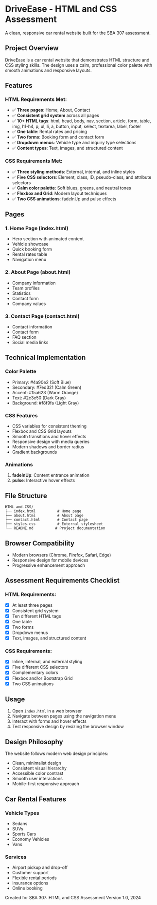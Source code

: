 # DriveEase - HTML and CSS Assessment

A clean, responsive car rental website built for the SBA 307 assessment.

## Project Overview

DriveEase is a car rental website that demonstrates HTML structure and CSS styling skills. The design uses a calm, professional color palette with smooth animations and responsive layouts.

## Features

### HTML Requirements Met:
- ✅ **Three pages**: Home, About, Contact
- ✅ **Consistent grid system** across all pages
- ✅ **10+ HTML tags**: html, head, body, nav, section, article, form, table, img, h1-h4, p, ul, li, a, button, input, select, textarea, label, footer
- ✅ **One table**: Rental rates and pricing
- ✅ **Two forms**: Booking form and contact form
- ✅ **Dropdown menus**: Vehicle type and inquiry type selections
- ✅ **Content types**: Text, images, and structured content

### CSS Requirements Met:
- ✅ **Three styling methods**: External, internal, and inline styles
- ✅ **Five CSS selectors**: Element, class, ID, pseudo-class, and attribute selectors
- ✅ **Calm color palette**: Soft blues, greens, and neutral tones
- ✅ **Flexbox and Grid**: Modern layout techniques
- ✅ **Two CSS animations**: fadeInUp and pulse effects

## Pages

### 1. Home Page (index.html)
- Hero section with animated content
- Vehicle showcase
- Quick booking form
- Rental rates table
- Navigation menu

### 2. About Page (about.html)
- Company information
- Team profiles
- Statistics
- Contact form
- Company values

### 3. Contact Page (contact.html)
- Contact information
- Contact form
- FAQ section
- Social media links

## Technical Implementation

### Color Palette
- Primary: #4a90e2 (Soft Blue)
- Secondary: #7ed321 (Calm Green)
- Accent: #f5a623 (Warm Orange)
- Text: #2c3e50 (Dark Gray)
- Background: #f8f9fa (Light Gray)

### CSS Features
- CSS variables for consistent theming
- Flexbox and CSS Grid layouts
- Smooth transitions and hover effects
- Responsive design with media queries
- Modern shadows and border radius
- Gradient backgrounds

### Animations
1. **fadeInUp**: Content entrance animation
2. **pulse**: Interactive hover effects

## File Structure
```
HTML-and-CSS/
├── index.html          # Home page
├── about.html          # About page
├── contact.html        # Contact page
├── styles.css          # External stylesheet
└── README.md          # Project documentation
```

## Browser Compatibility
- Modern browsers (Chrome, Firefox, Safari, Edge)
- Responsive design for mobile devices
- Progressive enhancement approach

## Assessment Requirements Checklist

### HTML Requirements:
- [x] At least three pages
- [x] Consistent grid system
- [x] Ten different HTML tags
- [x] One table
- [x] Two forms
- [x] Dropdown menus
- [x] Text, images, and structured content

### CSS Requirements:
- [x] Inline, internal, and external styling
- [x] Five different CSS selectors
- [x] Complementary colors
- [x] Flexbox and/or Bootstrap Grid
- [x] Two CSS animations

## Usage

1. Open `index.html` in a web browser
2. Navigate between pages using the navigation menu
3. Interact with forms and hover effects
4. Test responsive design by resizing the browser window

## Design Philosophy

The website follows modern web design principles:
- Clean, minimalist design
- Consistent visual hierarchy
- Accessible color contrast
- Smooth user interactions
- Mobile-first responsive approach

## Car Rental Features

### Vehicle Types
- Sedans
- SUVs
- Sports Cars
- Economy Vehicles
- Vans

### Services
- Airport pickup and drop-off
- Customer support
- Flexible rental periods
- Insurance options
- Online booking

Created for SBA 307: HTML and CSS Assessment
Version 1.0, 2024
